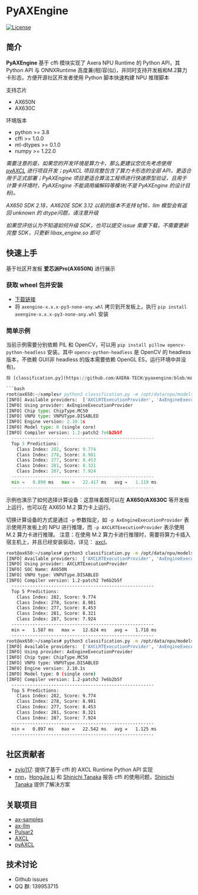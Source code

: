 # PyAXEngine

[![License](https://img.shields.io/badge/license-BSD--3--Clause-blue.svg)](https://raw.githubusercontent.com/AXERA-TECH/pyaxengine/main/LICENSE)

## 简介

**PyAXEngine** 基于 cffi 模块实现了 Axera NPU Runtime 的 Python API，其 Python API 与 ONNXRuntime 高度兼(相)容(似)，并同时支持开发板和M.2算力卡形态，方便开源社区开发者使用
Python 脚本快速构建 NPU 推理脚本

支持芯片

- AX650N
- AX630C

环境版本

- python >= 3.8
- cffi >= 1.0.0
- ml-dtypes >= 0.1.0
- numpy >= 1.22.0

*需要注意的是，如果您的开发环境是算力卡，那么更建议您优先考虑使用 [pyAXCL](https://github.com/AXERA-TECH/pyaxcl) 进行项目开发；pyAXCL 项目完整包含了算力卡形态的全部 API，更适合用于正式部署；PyAXEngine 项目更适合算法工程师进行快速原型验证，且用于计算卡环境时，PyAXEngine 不能调用编解码等模块(不是 PyAXEngine 的设计目标)。*

*AX650 SDK 2.18，AX620E SDK 3.12 以前的版本不支持 bf16，llm 模型会有返回 unknown 的 dtype问题，请注意升级*

*如果您评估认为不知道如何升级 SDK，也可以提交 issue 索要下载，不需要更新完整 SDK，只更新 libax_engine.so 即可*

## 快速上手

基于社区开发板 **爱芯派Pro(AX650N)** 进行展示

### 获取 wheel 包并安装

- [下载链接](https://github.com/AXERA-TECH/pyaxengine/releases/latest)
- 将 `axengine-x.x.x-py3-none-any.whl` 拷贝到开发板上，执行 `pip install axengine-x.x.x-py3-none-any.whl` 安装

### 简单示例

当前示例需要分别依赖 PIL 和 OpenCV，可以用 `pip install pillow opencv-python-headless` 安装。其中 `opencv-python-headless` 是 OpenCV 的 headless 版本，不依赖 GUI(非 headless 的版本需要依赖 OpenGL ES，运行环境中并没有)。

```python
将 [classification.py](https://github.com/AXERA-TECH/pyaxengine/blob/main/examples/classification.py) 拷贝到开发板上并执行。

```bash
root@ax650:~/samples# python3 classification.py -m /opt/data/npu/models/mobilenetv2.axmodel -i /opt/data/npu/images/cat.jpg
[INFO] Available providers:  ['AXCLRTExecutionProvider', 'AxEngineExecutionProvider']
[INFO] Using provider: AxEngineExecutionProvider
[INFO] Chip type: ChipType.MC50
[INFO] VNPU type: VNPUType.DISABLED
[INFO] Engine version: 2.10.1s
[INFO] Model type: 0 (single core)
[INFO] Compiler version: 1.2-patch2 7e6b2b5f
  ------------------------------------------------------
  Top 5 Predictions:
    Class Index: 282, Score: 9.774
    Class Index: 278, Score: 8.981
    Class Index: 277, Score: 8.453
    Class Index: 281, Score: 8.321
    Class Index: 287, Score: 7.924
  ------------------------------------------------------
  min =   0.890 ms   max =   22.417 ms   avg =   1.119 ms
  ------------------------------------------------------
```

示例也演示了如何选择计算设备：这意味着既可以在 **AX650/AX630C** 等开发板上运行，也可以在 AX650 M.2 算力卡上运行。

切换计算设备的方式是通过 `-p` 参数指定，如 `-p AxEngineExecutionProvider` 表示使用开发板上的 NPU 进行推理，而 `-p AXCLRTExecutionProvider` 表示使用 M.2 算力卡进行推理。
注意：在使用 M.2 算力卡进行推理时，需要将算力卡插入宿主机上，并且已经安装驱动，详见： [axcl](https://axcl-docs.readthedocs.io/zh-cn/latest/)。

```bash
root@ax650:~/samples# python3 classification.py -m /opt/data/npu/models/mobilenetv2.axmodel -i /opt/data/npu/images/cat.jpg -p AXCLRTExecutionProvider
[INFO] Available providers:  ['AXCLRTExecutionProvider', 'AxEngineExecutionProvider']
[INFO] Using provider: AXCLRTExecutionProvider
[INFO] SOC Name: AX650N
[INFO] VNPU type: VNPUType.DISABLED
[INFO] Compiler version: 1.2-patch2 7e6b2b5f
  ------------------------------------------------------
  Top 5 Predictions:
    Class Index: 282, Score: 9.774
    Class Index: 278, Score: 8.981
    Class Index: 277, Score: 8.453
    Class Index: 281, Score: 8.321
    Class Index: 287, Score: 7.924
  ------------------------------------------------------
  min =   1.587 ms   max =   12.624 ms   avg =   1.718 ms
  ------------------------------------------------------
root@ax650:~/samples# python3 classification.py -m /opt/data/npu/models/mobilenetv2.axmodel -i /opt/data/npu/images/cat.jpg -p AxEngineExecutionProvider
[INFO] Available providers:  ['AXCLRTExecutionProvider', 'AxEngineExecutionProvider']
[INFO] Using provider: AxEngineExecutionProvider
[INFO] Chip type: ChipType.MC50
[INFO] VNPU type: VNPUType.DISABLED
[INFO] Engine version: 2.10.1s
[INFO] Model type: 0 (single core)
[INFO] Compiler version: 1.2-patch2 7e6b2b5f
  ------------------------------------------------------
  Top 5 Predictions:
    Class Index: 282, Score: 9.774
    Class Index: 278, Score: 8.981
    Class Index: 277, Score: 8.453
    Class Index: 281, Score: 8.321
    Class Index: 287, Score: 7.924
  ------------------------------------------------------
  min =   0.897 ms   max =   22.542 ms   avg =   1.125 ms
  ------------------------------------------------------
```

## 社区贡献者

- [zylo117](https://github.com/zylo117): 提供了基于 cffi 的 AXCL Runtime Python API 实现
- [nnn](https://github.com/nnn112358)，[HongJie Li](https://github.com/techshoww) 和 [Shinichi Tanaka](https://github.com/s1tnk) 报告 cffi 的使用问题，[Shinichi Tanaka](https://github.com/s1tnk) 提供了解决方案


## 关联项目

- [ax-samples](https://github.com/AXERA-TECH/ax-samples)
- [ax-llm](https://github.com/AXERA-TECH/ax-llm)
- [Pulsar2](https://pulsar2-docs.readthedocs.io/zh-cn/latest/)
- [AXCL](https://axcl-docs.readthedocs.io/zh-cn/latest/)
- [pyAXCL](https://github.com/AXERA-TECH/pyaxcl)

## 技术讨论

- Github issues
- QQ 群: 139953715
